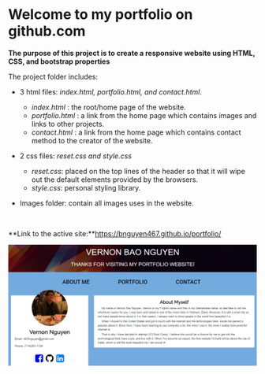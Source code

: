 # Welcome to my portfolio on github.com

**The purpose of this project is to create a responsive website using HTML, CSS, and bootstrap properties**

The project folder includes:
- 3 html files: *index.html, portfolio.html, and contact.html*.
  - *index.html* : the root/home page of the website.
  - *portfolio.html* : a link from the home page which contains images and links to other projects.
  - *contact.html* : a link from the home page which contains contact method to the creator of the website.
  
- 2 css files: *reset.css and style.css*
  - *reset.css*: placed on the top lines of the header so that it will wipe out the default elements provided by the browsers.
  - *style.css*: personal styling library.
  
- Images folder: contain all images uses in the website.
</br>

**Link to the active site:**https://bnguyen467.github.io/portfolio/

![Example Image](https://github.com/bnguyen467/portfolio/blob/master/assets/images/about-me.png)
